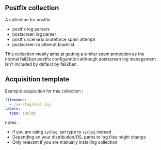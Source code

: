 ## Postfix collection

A collection for postfix
 * postfix log parsers
 * postscreen log parser
 * postfix scenario bruteforce spam attempt
 * postscreen rb attempt blacklist

This collection mostly aims at getting a similar spam protection as
the normal fail2ban postfix configuration although postscreen log
management isn't included by default by fail2ban.


## Acquisition template

Example acquisition for this collection :

```yaml
filenames:
  - /var/log/mail.log
labels:
  type: syslog
```


notes :
 -  If you are using `syslog`, set type to `syslog` instead
 -  Depending on your distribution/OS, paths to log files might change
 -  Only relevant if you are manually installing collection
